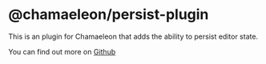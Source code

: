 # @chamaeleon/persist-plugin

This is an plugin for Chamaeleon that adds the ability to persist editor state.

You can find out more on [Github](https://github.com/lFandoriNl/chamaeleon#chamaeleon)
